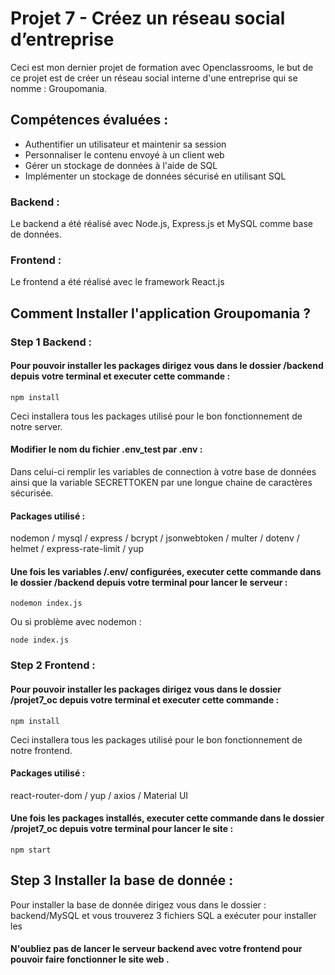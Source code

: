# Projet 7 - Créez un réseau social d’entreprise

Ceci est mon dernier projet de formation avec Openclassrooms, le but de ce projet est de créer un réseau social interne d'une entreprise qui se nomme : Groupomania.


## Compétences évaluées :

* Authentifier un utilisateur et maintenir sa session
* Personnaliser le contenu envoyé à un client web
* Gérer un stockage de données à l'aide de SQL
* Implémenter un stockage de données sécurisé en utilisant SQL

### Backend :

Le backend a été réalisé avec Node.js, Express.js et MySQL comme base de données.


### Frontend :

Le frontend a été réalisé avec le framework React.js

## Comment Installer l'application Groupomania ?

### Step 1 Backend :

#### Pour pouvoir installer les packages dirigez vous dans le dossier /backend depuis votre terminal et executer cette commande :
```
npm install
```

Ceci installera tous les packages utilisé pour le bon fonctionnement de notre server.

#### Modifier le nom du fichier .env_test par .env :

Dans celui-ci remplir les variables de connection à votre base de données ainsi que la variable SECRETTOKEN par une longue chaine de caractères sécurisée.

#### Packages utilisé :

nodemon / mysql / express / bcrypt / jsonwebtoken / multer / dotenv / helmet / express-rate-limit / yup

#### Une fois les variables /.env/ configurées, executer cette commande dans le dossier /backend depuis votre terminal pour lancer le serveur :

```
nodemon index.js
```

Ou si problème avec nodemon :

```
node index.js
```


### Step 2 Frontend :

#### Pour pouvoir installer les packages dirigez vous dans le dossier /projet7_oc depuis votre terminal et executer cette commande :

```
npm install
```

Ceci installera tous les packages utilisé pour le bon fonctionnement de notre frontend.

#### Packages utilisé :

react-router-dom / yup / axios / Material UI

#### Une fois les packages installés, executer cette commande dans le dossier /projet7_oc depuis votre terminal pour lancer le site  :

```
npm start
```

## Step 3 Installer la base de donnée :

Pour installer la base de donnée dirigez vous dans le dossier : backend/MySQL et vous trouverez 3 fichiers SQL a exécuter pour installer les 

#### N'oubliez pas de lancer le serveur backend avec votre frontend pour pouvoir faire fonctionner le site web .


